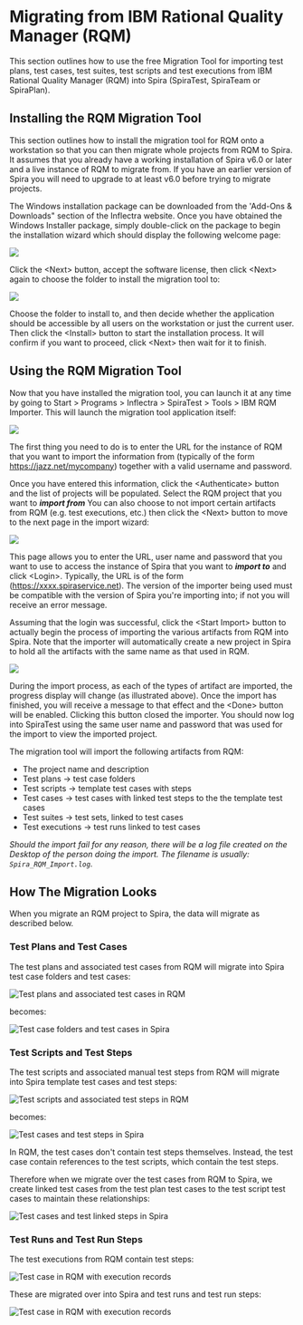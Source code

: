 # Migrating from IBM Rational Quality Manager (RQM)

This section outlines how to use the free Migration Tool for importing test plans, test cases, test suites, test scripts and test executions from IBM Rational Quality Manager (RQM) into Spira (SpiraTest, SpiraTeam or SpiraPlan).

## Installing the RQM Migration Tool

This section outlines how to install the migration tool for RQM onto a workstation so that you can then migrate whole projects from RQM to Spira. It assumes that you already have a working installation of Spira v6.0 or later and a live instance of RQM to migrate from. If you have an earlier version of Spira you will need to upgrade to at least v6.0 before trying to migrate projects.

The Windows installation package can be downloaded from the 'Add-Ons & Downloads" section of the Inflectra website. Once you have obtained the Windows Installer package, simply double-click on the package to begin the installation wizard which should display the following welcome page:

 ![](img/rqm_migration_1.png)  

Click the <Next\> button, accept the software license, then click <Next\> again to choose the folder to install the migration tool to:

![](img/rqm_migration_2.png)

Choose the folder to install to, and then decide whether the application should be accessible by all users on the workstation or just the current user. Then click the <Install\> button to start the installation process. It will confirm if you want to proceed, click <Next\> then wait for it to finish.

## Using the RQM Migration Tool

Now that you have installed the migration tool, you can launch it at any time by going to Start \> Programs \> Inflectra \> SpiraTest \> Tools \> IBM RQM Importer. This will launch the migration tool application itself:

 ![](img/rqm_migration_3.png)  

The first thing you need to do is to enter the URL for the instance of RQM that you want to import the information from (typically of the form https://jazz.net/mycompany) together with a valid username and password.

Once you have entered this information, click the <Authenticate\> button and the list of projects will be populated. Select the RQM project that you want to ***import from*** You can also choose to not import certain artifacts from RQM (e.g. test executions, etc.) then click the <Next\> button to move to the next page in the import wizard:

 ![](img/rqm_migration_4.png)  

This page allows you to enter the URL, user name and password that you want to use to access the instance of Spira that you want to ***import to*** and click <Login\>. Typically, the URL is of the form (https://xxxx.spiraservice.net). The version of the importer being used must be compatible with the version of Spira you're importing into;
if not you will receive an error message.

Assuming that the login was successful, click the <Start Import\> button to actually begin the process of importing the various artifacts from RQM into Spira. Note that the importer will automatically create a new project in Spira to hold all the artifacts with the same name as that used in RQM.

![](img/rqm_migration_5.png)

During the import process, as each of the types of artifact are imported, the progress display will change (as illustrated above). Once the import has finished, you will receive a message to that effect and the <Done\> button will be enabled. Clicking this button closed the importer. You should now log into SpiraTest using the same user name and password that was used for the import to view the imported project.

The migration tool will import the following artifacts from RQM:

- The project name and description
- Test plans -> test case folders
- Test scripts -> template test cases with steps
- Test cases -> test cases with linked test steps to the the template test cases
- Test suites -> test sets, linked to test cases
- Test executions -> test runs linked to test cases

*Should the import fail for any reason, there will be a log file created on the Desktop of the person doing the import. The filename is usually:
`Spira_RQM_Import.log`.*

## How The Migration Looks

When you migrate an RQM project to Spira, the data will migrate as described below.

### Test Plans and Test Cases

The test plans and associated test cases from RQM will migrate into Spira test case folders and test cases:

![Test plans and associated test cases in RQM](img/rqm_migration_6.png)

becomes:

![Test case folders and test cases in Spira](img/rqm_migration_7.png)

### Test Scripts and Test Steps

The test scripts and associated manual test steps from RQM will migrate into Spira template test cases and test steps:

![Test scripts and associated test steps in RQM](img/rqm_migration_8.png)

becomes:

![Test cases and test steps in Spira](img/rqm_migration_9.png)

In RQM, the test cases don't contain test steps themselves. Instead, the test case contain references to the test scripts, which contain the test steps.

Therefore when we migrate over the test cases from RQM to Spira, we create linked test cases from the test plan test cases to the test script test cases to maintain these relationships:

![Test cases and test linked steps in Spira](img/rqm_migration_10.png)

### Test Runs and Test Run Steps

The test executions from RQM contain test steps:

![Test case in RQM with execution records](img/rqm_migration_11.png)

These are migrated over into Spira and test runs and test run steps:

![Test case in RQM with execution records](img/rqm_migration_12.png)